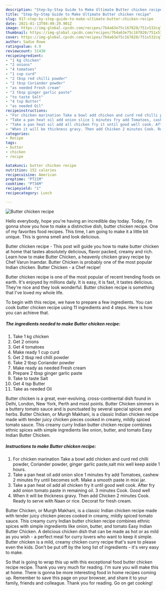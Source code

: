 ```yaml
---
description: "Step-by-Step Guide to Make Ultimate Butter chicken recipe"
title: "Step-by-Step Guide to Make Ultimate Butter chicken recipe"
slug: 917-step-by-step-guide-to-make-ultimate-butter-chicken-recipe
date: 2021-01-13T04:49:29.901Z
image: https://img-global.cpcdn.com/recipes/7b4a63e75c167820/751x532cq70/butter-chicken-recipe-recipe-main-photo.jpg
thumbnail: https://img-global.cpcdn.com/recipes/7b4a63e75c167820/751x532cq70/butter-chicken-recipe-recipe-main-photo.jpg
cover: https://img-global.cpcdn.com/recipes/7b4a63e75c167820/751x532cq70/butter-chicken-recipe-recipe-main-photo.jpg
author: Sadie Rowe
ratingvalue: 4.9
reviewcount: 31430
recipeingredient:
- "1 kg chicken"
- "2 onions"
- "4 tomatoes"
- "1 cup curd"
- "2 tbsp red chilli powder"
- "2 tbsp Coriander powder"
- "as needed Fresh cream"
- "2 tbsp ginger garlic paste"
- "to taste Salt"
- "4 tsp Butter"
- "as needed Oil"
recipeinstructions:
- "For chicken marination Take a bowl add chicken and curd red chilli powder, Coriander powder, ginger garlic paste,salt mix well keep aside 1 hours."
- "Take a pan heat oil add onion slice 1 minutes fry add Tomatoes, cashew 2 minutes fry until becomes soft. Make a smooth paste in mixi jar."
- "Take a pan heat oil add all chicken fry it until good well cook. After fry add onion tomato paste in remaining oil. 3 minutes Cook. Good well"
- "When it will be thickness gravy. Then add Chicken 2 minutes Cook. Ready to serve with Naan or rice. Decorat for fresh cream."
categories:
- Recipe
tags:
- butter
- chicken
- recipe

katakunci: butter chicken recipe 
nutrition: 152 calories
recipecuisine: American
preptime: "PT21M"
cooktime: "PT36M"
recipeyield: "1"
recipecategory: Lunch

---
```



![Butter chicken recipe](https://img-global.cpcdn.com/recipes/7b4a63e75c167820/751x532cq70/butter-chicken-recipe-recipe-main-photo.jpg)

Hello everybody, hope you're having an incredible day today. Today, I'm gonna show you how to make a distinctive dish, butter chicken recipe. One of my favorites food recipes. This time, I am going to make it a little bit unique. This is gonna smell and look delicious.

Butter chicken recipe - This post will guide you how to make butter chicken at home that tastes absolutely delicious, flavor packed, creamy and rich. Learn how to make Butter Chicken, a heavenly chicken gravy recipe by Chef Varun Inamdar. Butter Chicken is probably one of the most popular Indian chicken. Butter Chicken - a Chef recipe!

Butter chicken recipe is one of the most popular of recent trending foods on earth. It's enjoyed by millions daily. It is easy, it is fast, it tastes delicious. They're nice and they look wonderful. Butter chicken recipe is something that I've loved my whole life.


To begin with this recipe, we have to prepare a few ingredients. You can cook butter chicken recipe using 11 ingredients and 4 steps. Here is how you can achieve that.

<!--inarticleads1-->

##### The ingredients needed to make Butter chicken recipe:

1. Take 1 kg chicken
1. Get 2 onions
1. Get 4 tomatoes
1. Make ready 1 cup curd
1. Get 2 tbsp red chilli powder
1. Take 2 tbsp Coriander powder
1. Make ready as needed Fresh cream
1. Prepare 2 tbsp ginger garlic paste
1. Take to taste Salt
1. Get 4 tsp Butter
1. Take as needed Oil


Butter chicken is a great, ever-evolving, cross-continental dish found in Delhi, London, New York, Perth and most points. Butter Chicken simmers in a buttery tomato sauce and is punctuated by several special spices and herbs. Butter Chicken, or Murgh Makhani, is a classic Indian chicken recipe made with tender juicy chicken pieces cooked in creamy, mildly spiced tomato sauce. This creamy curry Indian butter chicken recipe combines ethnic spices with simple ingredients like onion, butter, and tomato Easy Indian Butter Chicken. 

<!--inarticleads2-->

##### Instructions to make Butter chicken recipe:

1. For chicken marination Take a bowl add chicken and curd red chilli powder, Coriander powder, ginger garlic paste,salt mix well keep aside 1 hours.
1. Take a pan heat oil add onion slice 1 minutes fry add Tomatoes, cashew 2 minutes fry until becomes soft. Make a smooth paste in mixi jar.
1. Take a pan heat oil add all chicken fry it until good well cook. After fry add onion tomato paste in remaining oil. 3 minutes Cook. Good well
1. When it will be thickness gravy. Then add Chicken 2 minutes Cook. Ready to serve with Naan or rice. Decorat for fresh cream.


Butter Chicken, or Murgh Makhani, is a classic Indian chicken recipe made with tender juicy chicken pieces cooked in creamy, mildly spiced tomato sauce. This creamy curry Indian butter chicken recipe combines ethnic spices with simple ingredients like onion, butter, and tomato Easy Indian Butter Chicken. A delicious chicken dish that can be made as hot or as mild as you wish - a perfect meal for curry lovers who want to keep it simple. Butter chicken is a mild, creamy chicken curry recipe that&#39;s sure to please even the kids. Don&#39;t be put off by the long list of ingredients - it&#39;s very easy to make. 

So that is going to wrap this up with this exceptional food butter chicken recipe recipe. Thank you very much for reading. I'm sure you will make this at home. There is gonna be more interesting food in home recipes coming up. Remember to save this page on your browser, and share it to your family, friends and colleague. Thank you for reading. Go on get cooking!
